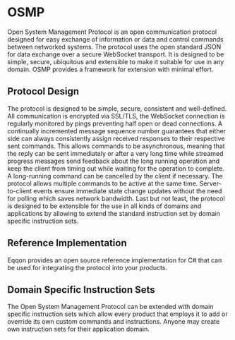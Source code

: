 # OSMP

Open System Management Protocol is an open communication protocol designed for easy exchange of information or data and control commands between networked systems. The protocol uses the open standard JSON for data exchange over a secure WebSocket transport. It is designed to be simple, secure, ubiquitous and extensible to make it suitable for use in any domain. OSMP provides a framework for extension with minimal effort.

## Protocol Design
The protocol is designed to be simple, secure, consistent and well-defined. All
communication is encrypted via SSL/TLS, the WebSocket connection is regularly monitored
by pings preventing half open or dead connections. A continually incremented message
sequence number guarantees that either side can always consistently assign received
responses to their respective sent commands. This allows commands to be asynchronous,
meaning that the reply can be sent immediately or after a very long time while streamed
progress messages send feedback about the long running operation and keep the client
from timing out while waiting for the operation to complete. A long-running command can be
cancelled by the client if necessary. The protocol allows multiple commands to be active at
the same time. Server-to-client events ensure immediate state change updates without the
need for polling which saves network bandwidth. Last but not least, the protocol is designed
to be extensible for the use in all kinds of domains and applications by allowing to extend the
standard instruction set by domain specific instruction sets.

## Reference Implementation
Eqqon provides an open source reference implementation for C# that can be used for
integrating the protocol into your products.

## Domain Specific Instruction Sets
The Open System Management Protocol can be extended with domain specific
instruction sets which allow every product that employs it to add or override its own custom
commands and instructions. Anyone may create own instruction sets for their application domain.
